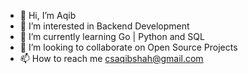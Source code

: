 - 👋 Hi, I’m Aqib
- 👀 I’m interested in Backend Development
- 🌱 I’m currently learning Go | Python and SQL
- 💞️ I’m looking to collaborate on Open Source Projects
- 📫 How to reach me csaqibshah@gmail.com

<!---
aqibcs/aqibcs is a ✨ special ✨ repository because its `README.md` (this file) appears on your GitHub profile.
You can click the Preview link to take a look at your changes.
--->
